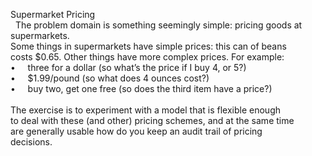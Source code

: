 Supermarket Pricing<br>
 
The problem domain is something seemingly simple: pricing goods at<br>
supermarkets.
<br>
Some things in supermarkets have simple prices: this can of beans<br>
costs $0.65. Other things have more complex prices. For example:<br>
•     three for a dollar (so what’s the price if I buy 4, or 5?)<br>
•     $1.99/pound (so what does 4 ounces cost?)<br>
•     buy two, get one free (so does the third item have a price?)<br>
<br>
The exercise is to experiment with a model that is flexible enough<br>
to deal with these (and other) pricing schemes, and at the same time<br>
are generally usable how do you keep an audit trail of pricing<br>
decisions.<br>
<br>
